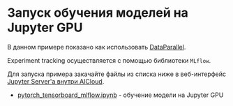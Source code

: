 # Запуск обучения моделей на Jupyter GPU

В данном примере показано как использовать [DataParallel](https://pytorch.org/tutorials/beginner/blitz/data_parallel_tutorial.html).

Experiment tracking осуществляется с помощью библиотеки `MLflow`.

Для запуска примера закачайте файлы из списка ниже в веб-интерфейс [Jupyter Server'а внутри AICloud](https://aicloud.sbercloud.ru/_/jupyter/).

 * [pytorch_tensorboard_mlflow.ipynb](pytorch_tensorboard_mlflow.ipynb) - обучение модели на Jupyter GPU